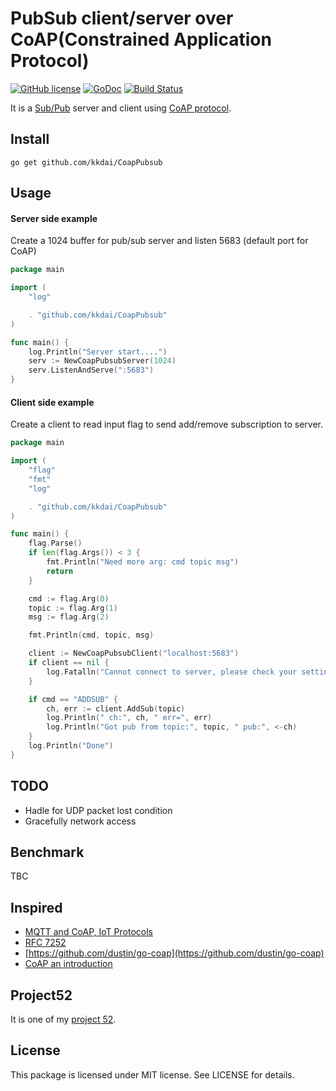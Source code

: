 PubSub client/server over CoAP(Constrained Application Protocol)
==================

[![GitHub license](https://img.shields.io/badge/license-MIT-blue.svg)](https://raw.githubusercontent.com/kkdai/CoapPubsub/master/LICENSE)  [![GoDoc](https://godoc.org/github.com/kkdai/CoapPubsub?status.svg)](https://godoc.org/github.com/kkdai/CoapPubsub)  [![Build Status](https://travis-ci.org/kkdai/CoapPubsub.svg?branch=master)](https://travis-ci.org/kkdai/CoapPubsub)
    


It is a [Sub/Pub](http://redis.io/topics/pubsub) server and client using [CoAP protocol](http://tools.ietf.org/html/rfc7252).


Install
---------------
`go get github.com/kkdai/CoapPubsub`


Usage
---------------

#### Server side example

Create a 1024 buffer for pub/sub server and listen 5683 (default port for CoAP)

```go
package main

import (
	"log"

	. "github.com/kkdai/CoapPubsub"
)

func main() {
	log.Println("Server start....")
	serv := NewCoapPubsubServer(1024)
	serv.ListenAndServe(":5683")
}

```

#### Client side example

Create a client to read input flag to send add/remove subscription to server.

```go
package main

import (
	"flag"
	"fmt"
	"log"

	. "github.com/kkdai/CoapPubsub"
)

func main() {
	flag.Parse()
	if len(flag.Args()) < 3 {
		fmt.Println("Need more arg: cmd topic msg")
		return
	}

	cmd := flag.Arg(0)
	topic := flag.Arg(1)
	msg := flag.Arg(2)

	fmt.Println(cmd, topic, msg)

	client := NewCoapPubsubClient("localhost:5683")
	if client == nil {
		log.Fatalln("Cannot connect to server, please check your setting.")
	}

	if cmd == "ADDSUB" {
		ch, err := client.AddSub(topic)
		log.Println(" ch:", ch, " err=", err)
		log.Println("Got pub from topic:", topic, " pub:", <-ch)
	}
	log.Println("Done")
}
```

TODO
---------------

- Hadle for UDP packet lost condition
- Gracefully network access


Benchmark
---------------
TBC



Inspired
---------------

- [MQTT and CoAP, IoT Protocols](https://eclipse.org/community/eclipse_newsletter/2014/february/article2.php)
- [RFC 7252](http://tools.ietf.org/html/rfc7252)
- [https://github.com/dustin/go-coap](https://github.com/dustin/go-coap)
- [CoAP an introduction](http://www.herjulf.se/download/coap-2013-fall.pdf)

Project52
---------------

It is one of my [project 52](https://github.com/kkdai/project52).


License
---------------

This package is licensed under MIT license. See LICENSE for details.

